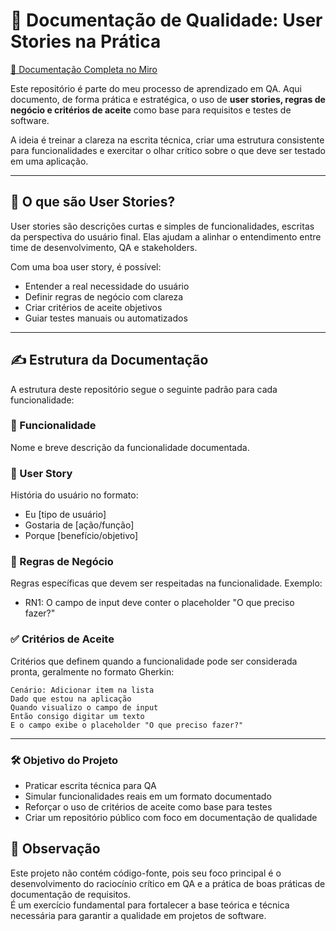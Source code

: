 # 🧾 Documentação de Qualidade: User Stories na Prática

[📖 Documentação Completa no Miro](https://miro.com/app/board/uXjVJbf3FUE=/?share_link_id=300042583615)  

Este repositório é parte do meu processo de aprendizado em QA. Aqui documento, de forma prática e estratégica, o uso de **user stories, regras de negócio e critérios de aceite** como base para requisitos e testes de software.

A ideia é treinar a clareza na escrita técnica, criar uma estrutura consistente para funcionalidades e exercitar o olhar crítico sobre o que deve ser testado em uma aplicação.

---

## 🧠 O que são User Stories?

User stories são descrições curtas e simples de funcionalidades, escritas da perspectiva do usuário final. Elas ajudam a alinhar o entendimento entre time de desenvolvimento, QA e stakeholders.

Com uma boa user story, é possível:
- Entender a real necessidade do usuário
- Definir regras de negócio com clareza
- Criar critérios de aceite objetivos
- Guiar testes manuais ou automatizados

---

## ✍️ Estrutura da Documentação

A estrutura deste repositório segue o seguinte padrão para cada funcionalidade:

### 🧩 Funcionalidade

Nome e breve descrição da funcionalidade documentada.

### 📝 User Story

História do usuário no formato:
- Eu [tipo de usuário]  
- Gostaria de [ação/função]  
- Porque [benefício/objetivo]




### 📌 Regras de Negócio

Regras específicas que devem ser respeitadas na funcionalidade. Exemplo:
- RN1: O campo de input deve conter o placeholder "O que preciso fazer?"




### ✅ Critérios de Aceite

Critérios que definem quando a funcionalidade pode ser considerada pronta, geralmente no formato Gherkin:
```gherkin
Cenário: Adicionar item na lista
Dado que estou na aplicação
Quando visualizo o campo de input
Então consigo digitar um texto
E o campo exibe o placeholder "O que preciso fazer?"
```

---

### 🛠️ Objetivo do Projeto

- Praticar escrita técnica para QA
- Simular funcionalidades reais em um formato documentado  
- Reforçar o uso de critérios de aceite como base para testes  
- Criar um repositório público com foco em documentação de qualidade


## 📌 Observação

Este projeto não contém código-fonte, pois seu foco principal é o desenvolvimento do raciocínio crítico em QA e a prática de boas práticas de documentação de requisitos.  
É um exercício fundamental para fortalecer a base teórica e técnica necessária para garantir a qualidade em projetos de software.

